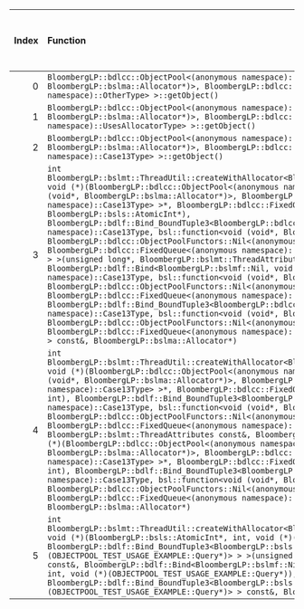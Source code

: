 |   Index | Function                                                                                                                                                                                                                                                                                                                                                                                                                                                                                                                                                                                                                                                                                                                                                                                                                                                                                                                                                                                                                                                                                                                                                                                                                                                                                                                                                                                                                                                                                                                                                                                                                                                   |   Difference in number of lines |   Function size difference in bytes | Disassembly                                                             |   Number of lines in assumed build | Number of bytes in assumed build   |   Number of lines in ignored build | Number of bytes in ignored build   |
|--------:|:-----------------------------------------------------------------------------------------------------------------------------------------------------------------------------------------------------------------------------------------------------------------------------------------------------------------------------------------------------------------------------------------------------------------------------------------------------------------------------------------------------------------------------------------------------------------------------------------------------------------------------------------------------------------------------------------------------------------------------------------------------------------------------------------------------------------------------------------------------------------------------------------------------------------------------------------------------------------------------------------------------------------------------------------------------------------------------------------------------------------------------------------------------------------------------------------------------------------------------------------------------------------------------------------------------------------------------------------------------------------------------------------------------------------------------------------------------------------------------------------------------------------------------------------------------------------------------------------------------------------------------------------------------------|--------------------------------:|------------------------------------:|:------------------------------------------------------------------------|-----------------------------------:|:-----------------------------------|-----------------------------------:|:-----------------------------------|
|       0 | `BloombergLP::bdlcc::ObjectPool<(anonymous namespace)::OtherType, bsl::function<void (void*, BloombergLP::bslma::Allocator*)>, BloombergLP::bdlcc::ObjectPoolFunctors::Nil<(anonymous namespace)::OtherType> >::getObject()`                                                                                                                                                                                                                                                                                                                                                                                                                                                                                                                                                                                                                                                                                                                                                                                                                                                                                                                                                                                                                                                                                                                                                                                                                                                                                                                                                                                                                               |                              -1 |                                   0 | [Assumed](0.assume.s.txt), [Ignored](0.none.s.txt), [Diff](0.diff.html) |                                528 | 4,262,656                          |                                528 | 4,262,640                          |
|       1 | `BloombergLP::bdlcc::ObjectPool<(anonymous namespace)::UsesAllocatorType, bsl::function<void (void*, BloombergLP::bslma::Allocator*)>, BloombergLP::bdlcc::ObjectPoolFunctors::Nil<(anonymous namespace)::UsesAllocatorType> >::getObject()`                                                                                                                                                                                                                                                                                                                                                                                                                                                                                                                                                                                                                                                                                                                                                                                                                                                                                                                                                                                                                                                                                                                                                                                                                                                                                                                                                                                                               |                              -1 |                                   0 | [Assumed](1.assume.s.txt), [Ignored](1.none.s.txt), [Diff](1.diff.html) |                                528 | 4,262,128                          |                                528 | 4,262,112                          |
|       2 | `BloombergLP::bdlcc::ObjectPool<(anonymous namespace)::Case13Type, bsl::function<void (void*, BloombergLP::bslma::Allocator*)>, BloombergLP::bdlcc::ObjectPoolFunctors::Nil<(anonymous namespace)::Case13Type> >::getObject()`                                                                                                                                                                                                                                                                                                                                                                                                                                                                                                                                                                                                                                                                                                                                                                                                                                                                                                                                                                                                                                                                                                                                                                                                                                                                                                                                                                                                                             |                              -2 |                                 -16 | [Assumed](2.assume.s.txt), [Ignored](2.none.s.txt), [Diff](2.diff.html) |                                608 | 4,265,168                          |                                624 | 4,265,152                          |
|       3 | `int BloombergLP::bslmt::ThreadUtil::createWithAllocator<BloombergLP::bdlf::Bind<BloombergLP::bslmf::Nil, void (*)(BloombergLP::bdlcc::ObjectPool<(anonymous namespace)::Case13Type, bsl::function<void (void*, BloombergLP::bslma::Allocator*)>, BloombergLP::bdlcc::ObjectPoolFunctors::Nil<(anonymous namespace)::Case13Type> >*, BloombergLP::bdlcc::FixedQueue<(anonymous namespace)::Case13Type*>*, BloombergLP::bsls::AtomicInt*), BloombergLP::bdlf::Bind_BoundTuple3<BloombergLP::bdlcc::ObjectPool<(anonymous namespace)::Case13Type, bsl::function<void (void*, BloombergLP::bslma::Allocator*)>, BloombergLP::bdlcc::ObjectPoolFunctors::Nil<(anonymous namespace)::Case13Type> >*, BloombergLP::bdlcc::FixedQueue<(anonymous namespace)::Case13Type*>*, BloombergLP::bsls::AtomicInt*> > >(unsigned long*, BloombergLP::bslmt::ThreadAttributes const&, BloombergLP::bdlf::Bind<BloombergLP::bslmf::Nil, void (*)(BloombergLP::bdlcc::ObjectPool<(anonymous namespace)::Case13Type, bsl::function<void (void*, BloombergLP::bslma::Allocator*)>, BloombergLP::bdlcc::ObjectPoolFunctors::Nil<(anonymous namespace)::Case13Type> >*, BloombergLP::bdlcc::FixedQueue<(anonymous namespace)::Case13Type*>*, BloombergLP::bsls::AtomicInt*), BloombergLP::bdlf::Bind_BoundTuple3<BloombergLP::bdlcc::ObjectPool<(anonymous namespace)::Case13Type, bsl::function<void (void*, BloombergLP::bslma::Allocator*)>, BloombergLP::bdlcc::ObjectPoolFunctors::Nil<(anonymous namespace)::Case13Type> >*, BloombergLP::bdlcc::FixedQueue<(anonymous namespace)::Case13Type*>*, BloombergLP::bsls::AtomicInt*> > const&, BloombergLP::bslma::Allocator*)` |                              -8 |                                 -32 | [Assumed](3.assume.s.txt), [Ignored](3.none.s.txt), [Diff](3.diff.html) |                                352 | 4,268,576                          |                                384 | 4,268,576                          |
|       4 | `int BloombergLP::bslmt::ThreadUtil::createWithAllocator<BloombergLP::bdlf::Bind<BloombergLP::bslmf::Nil, void (*)(BloombergLP::bdlcc::ObjectPool<(anonymous namespace)::Case13Type, bsl::function<void (void*, BloombergLP::bslma::Allocator*)>, BloombergLP::bdlcc::ObjectPoolFunctors::Nil<(anonymous namespace)::Case13Type> >*, BloombergLP::bdlcc::FixedQueue<(anonymous namespace)::Case13Type*>*, int), BloombergLP::bdlf::Bind_BoundTuple3<BloombergLP::bdlcc::ObjectPool<(anonymous namespace)::Case13Type, bsl::function<void (void*, BloombergLP::bslma::Allocator*)>, BloombergLP::bdlcc::ObjectPoolFunctors::Nil<(anonymous namespace)::Case13Type> >*, BloombergLP::bdlcc::FixedQueue<(anonymous namespace)::Case13Type*>*, int> > >(unsigned long*, BloombergLP::bslmt::ThreadAttributes const&, BloombergLP::bdlf::Bind<BloombergLP::bslmf::Nil, void (*)(BloombergLP::bdlcc::ObjectPool<(anonymous namespace)::Case13Type, bsl::function<void (void*, BloombergLP::bslma::Allocator*)>, BloombergLP::bdlcc::ObjectPoolFunctors::Nil<(anonymous namespace)::Case13Type> >*, BloombergLP::bdlcc::FixedQueue<(anonymous namespace)::Case13Type*>*, int), BloombergLP::bdlf::Bind_BoundTuple3<BloombergLP::bdlcc::ObjectPool<(anonymous namespace)::Case13Type, bsl::function<void (void*, BloombergLP::bslma::Allocator*)>, BloombergLP::bdlcc::ObjectPoolFunctors::Nil<(anonymous namespace)::Case13Type> >*, BloombergLP::bdlcc::FixedQueue<(anonymous namespace)::Case13Type*>*, int> > const&, BloombergLP::bslma::Allocator*)`                                                                                                         |                              -8 |                                 -32 | [Assumed](4.assume.s.txt), [Ignored](4.none.s.txt), [Diff](4.diff.html) |                                352 | 4,269,152                          |                                384 | 4,269,184                          |
|       5 | `int BloombergLP::bslmt::ThreadUtil::createWithAllocator<BloombergLP::bdlf::Bind<BloombergLP::bslmf::Nil, void (*)(BloombergLP::bsls::AtomicInt*, int, void (*)(OBJECTPOOL_TEST_USAGE_EXAMPLE::Query*)), BloombergLP::bdlf::Bind_BoundTuple3<BloombergLP::bsls::AtomicInt*, int, void (*)(OBJECTPOOL_TEST_USAGE_EXAMPLE::Query*)> > >(unsigned long*, BloombergLP::bslmt::ThreadAttributes const&, BloombergLP::bdlf::Bind<BloombergLP::bslmf::Nil, void (*)(BloombergLP::bsls::AtomicInt*, int, void (*)(OBJECTPOOL_TEST_USAGE_EXAMPLE::Query*)), BloombergLP::bdlf::Bind_BoundTuple3<BloombergLP::bsls::AtomicInt*, int, void (*)(OBJECTPOOL_TEST_USAGE_EXAMPLE::Query*)> > const&, BloombergLP::bslma::Allocator*)`                                                                                                                                                                                                                                                                                                                                                                                                                                                                                                                                                                                                                                                                                                                                                                                                                                                                                                                                     |                              -8 |                                 -32 | [Assumed](5.assume.s.txt), [Ignored](5.none.s.txt), [Diff](5.diff.html) |                                352 | 4,278,064                          |                                384 | 4,278,128                          |